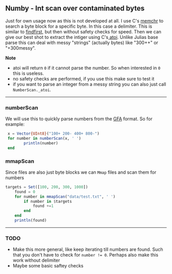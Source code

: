 ## Numby - Int scan over contaminated bytes
Just for own usage now as this is not developed at all. I use C's [memchr](https://cplusplus.com/reference/cstring/memchr/ "memchr") to search a byte block for a specific byte. In this case a delimiter. This is similar to [findfirst](https://github.com/JuliaLang/julia/blob/master/base/strings/search.jl#L15 "findfirst"), but then without safety checks for speed.  Then we can give our best shot to extract the intiger using C's[ atoi](https://cplusplus.com/reference/cstdlib/atoi/?kw=atoi " atoi"). Unlike Julias base parse this can deal with messy "strings" (actually bytes) like "300++" or "+300messy". 

**Note**
- atoi will return `0` if it cannot parse the number. So when interested in `0` this is useless.
- no safety checks are performed, if you use this make sure to test it
- if you want to parse an integer from a messy string you can also just call `NumberScan._atoi`.

------------

### numberScan
We will use this to quickly parse numbers from the [GFA](http://gfa-spec.github.io/GFA-spec/GFA1.html "GFA") format. So for example:

```Julia
 x = Vector{UInt8}("100+ 200- 400+ 800-")  
 for number in numberScan(x, ' ')
        println(number)
 end
```

### mmapScan
Since files are also just byte blocks we can `Mmap` files and scan them for numbers
```Julia
targets = Set([100, 200, 300, 1000])
    found = 0
    for number in mmapScan("data/test.txt", ' ')
        if number in $targets 
            found +=1
        end
    end
    println(found)
```

---
### TODO
- Make this more general, like keep iterating till numbers are found. Such that you don't have to check for `number != 0`. Perhaps also make this work without delimiter
- Maybe some basic saftey checks
